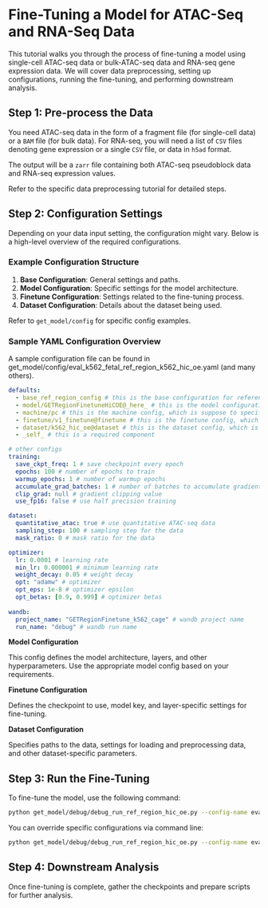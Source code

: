 # Fine-Tuning a Model for ATAC-Seq and RNA-Seq Data

This tutorial walks you through the process of fine-tuning a model using single-cell ATAC-seq data or bulk-ATAC-seq data and RNA-seq gene expression data. We will cover data preprocessing, setting up configurations, running the fine-tuning, and performing downstream analysis.

## Step 1: Pre-process the Data

You need ATAC-seq data in the form of a fragment file (for single-cell data) or a `BAM` file (for bulk data). For RNA-seq, you will need a list of `CSV` files denoting gene expression or a single `CSV` file, or data in `h5ad` format.

The output will be a `zarr` file containing both ATAC-seq pseudoblock data and RNA-seq expression values.

Refer to the specific data preprocessing tutorial for detailed steps. 

## Step 2: Configuration Settings

Depending on your data input setting, the configuration might vary. Below is a high-level overview of the required configurations.

### Example Configuration Structure

1. **Base Configuration**: General settings and paths.
2. **Model Configuration**: Specific settings for the model architecture.
3. **Finetune Configuration**: Settings related to the fine-tuning process.
4. **Dataset Configuration**: Details about the dataset being used.

Refer to `get_model/config` for specific config examples.

### Sample YAML Configuration Overview

A sample configuration file can be found in get_model/config/eval_k562_fetal_ref_region_k562_hic_oe.yaml (and many others).
```yaml
defaults:
  - base_ref_region_config # this is the base configuration for reference region settings, defined in get_model/config/config.py
  - model/GETRegionFinetuneHiCOE@_here_ # this is the model configuration which means we use all the config in get_model/config/model/GETRegionFinetuneHiCOE.yaml and put them directly here
  - machine/pc # this is the machine config, which is suppose to specify machine specific settings like data/codebase paths, number of workers and GPUs, etc
  - finetune/v1_finetune@finetune # this is the finetune config, which is suppose to specify the checkpoint to use for finetuning and more
  - dataset/k562_hic_oe@dataset # this is the dataset config, which is suppose to specify the paths to the data, settings for loading and preprocessing data, and other dataset specific parameters
  - _self_ # this is a required component

# other configs
training:
  save_ckpt_freq: 1 # save checkpoint every epoch
  epochs: 100 # number of epochs to train
  warmup_epochs: 1 # number of warmup epochs
  accumulate_grad_batches: 1 # number of batches to accumulate gradients
  clip_grad: null # gradient clipping value
  use_fp16: false # use half precision training

dataset:
  quantitative_atac: true # use quantitative ATAC-seq data
  sampling_step: 100 # sampling step for the data
  mask_ratio: 0 # mask ratio for the data

optimizer:
  lr: 0.0001 # learning rate
  min_lr: 0.000001 # minimum learning rate
  weight_decay: 0.05 # weight decay
  opt: "adamw" # optimizer
  opt_eps: 1e-8 # optimizer epsilon
  opt_betas: [0.9, 0.999] # optimizer betas
 
wandb:
  project_name: "GETRegionFinetune_k562_cage" # wandb project name
  run_name: "debug" # wandb run name
```

**Model Configuration**

This config defines the model architecture, layers, and other hyperparameters. Use the appropriate model config based on your requirements.

**Finetune Configuration**

Defines the checkpoint to use, model key, and layer-specific settings for fine-tuning.

**Dataset Configuration**

Specifies paths to the data, settings for loading and preprocessing data, and other dataset-specific parameters.

## Step 3: Run the Fine-Tuning

To fine-tune the model, use the following command:

```bash
python get_model/debug/debug_run_ref_region_hic_oe.py --config-name eval_k562_fetal_ref_region_k562_hic_oe stage=fit
```

You can override specific configurations via command line:

```bash
python get_model/debug/debug_run_ref_region_hic_oe.py --config-name eval_k562_fetal_ref_region_k562_hic_oe stage=fit dataset.peak_count_filter=10 dataset.reference_region_motif.motif_scaler=1.3 machine.num_workers=4 machine.batch_size=8
```

## Step 4: Downstream Analysis

Once fine-tuning is complete, gather the checkpoints and prepare scripts for further analysis. 

